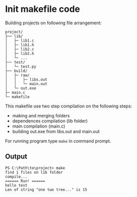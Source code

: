 # Init makefile code

Building projects on following file arrangement:

```
project/
├── lib/
│	├─ lib1.c
│	├─ lib1.h
│	├─ lib2.c
│	├─ lib2.h
│	└─ ...
├── test/
│	└─ test.py
├── build/
│	├─ raw/
│	│	├─ libs.out
│	│	└─ main.out
│	└─ out.exe
├─ main.c
└─ makefile
```

This makefile use two step compilation on the following steps:
- making and merging folders
- dependences compilation (lib folder)
- main compilation (main.c)
- building out.exe from libs.out and main.out

For running program type `make` in command prompt.


## Output
```
PS C:\Path\to\project> make 
find 1 files on lib folder
compile... 
====== Run! ====== 
hello test
Len of string "one two tree..." is 15
```

